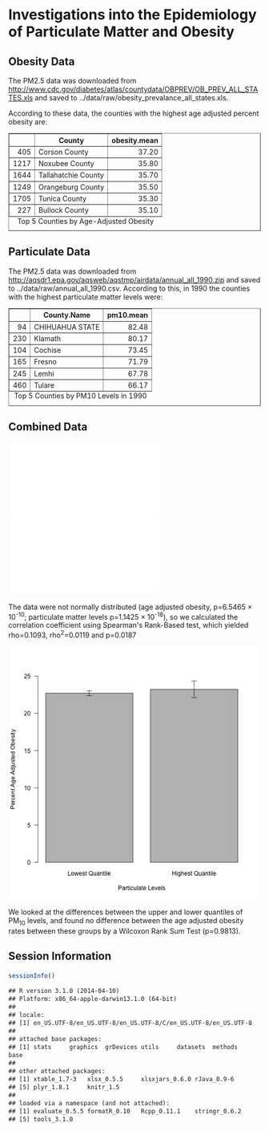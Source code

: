 Investigations into the Epidemiology of Particulate Matter and Obesity
=========================================================================




Obesity Data
-------------

The PM2.5 data was downloaded from http://www.cdc.gov/diabetes/atlas/countydata/OBPREV/OB_PREV_ALL_STATES.xls and saved to ../data/raw/obesity_prevalance_all_states.xls.

According to these data, the counties with the highest age adjusted percent obesity are:

<!-- html table generated in R 3.1.0 by xtable 1.7-3 package -->
<!-- Sat May 17 12:43:59 2014 -->
<TABLE border=1>
<CAPTION ALIGN="bottom"> Top 5 Counties by Age-Adjusted Obesity </CAPTION>
<TR> <TH>  </TH> <TH> County </TH> <TH> obesity.mean </TH>  </TR>
  <TR> <TD align="right"> 405 </TD> <TD> Corson County </TD> <TD align="right"> 37.20 </TD> </TR>
  <TR> <TD align="right"> 1217 </TD> <TD> Noxubee County </TD> <TD align="right"> 35.80 </TD> </TR>
  <TR> <TD align="right"> 1644 </TD> <TD> Tallahatchie County </TD> <TD align="right"> 35.70 </TD> </TR>
  <TR> <TD align="right"> 1249 </TD> <TD> Orangeburg County </TD> <TD align="right"> 35.50 </TD> </TR>
  <TR> <TD align="right"> 1705 </TD> <TD> Tunica County </TD> <TD align="right"> 35.30 </TD> </TR>
  <TR> <TD align="right"> 227 </TD> <TD> Bullock County </TD> <TD align="right"> 35.10 </TD> </TR>
   </TABLE>


Particulate Data
--------------------

The PM2.5 data was downloaded from http://aqsdr1.epa.gov/aqsweb/aqstmp/airdata/annual_all_1990.zip and saved to ../data/raw/annual_all_1990.csv.  According to this, in 1990 the counties with the highest particulate matter levels were:

<!-- html table generated in R 3.1.0 by xtable 1.7-3 package -->
<!-- Sat May 17 12:43:59 2014 -->
<TABLE border=1>
<CAPTION ALIGN="bottom"> Top 5 Counties by PM10 Levels in 1990 </CAPTION>
<TR> <TH>  </TH> <TH> County.Name </TH> <TH> pm10.mean </TH>  </TR>
  <TR> <TD align="right"> 94 </TD> <TD> CHIHUAHUA STATE </TD> <TD align="right"> 82.48 </TD> </TR>
  <TR> <TD align="right"> 230 </TD> <TD> Klamath </TD> <TD align="right"> 80.17 </TD> </TR>
  <TR> <TD align="right"> 104 </TD> <TD> Cochise </TD> <TD align="right"> 73.45 </TD> </TR>
  <TR> <TD align="right"> 165 </TD> <TD> Fresno </TD> <TD align="right"> 71.79 </TD> </TR>
  <TR> <TD align="right"> 245 </TD> <TD> Lemhi </TD> <TD align="right"> 67.78 </TD> </TR>
  <TR> <TD align="right"> 460 </TD> <TD> Tulare </TD> <TD align="right"> 66.17 </TD> </TR>
   </TABLE>


Combined Data
--------------

![plot of chunk combined-data](figure/combined-data1.pdf) ![plot of chunk combined-data](figure/combined-data2.pdf) 


The data were not normally distributed (age adjusted obesity, p=6.5465 &times; 10<sup>-10</sup>; particulate matter levels p=1.1425 &times; 10<sup>-18</sup>), so we calculated the correlation coefficient using Spearman's Rank-Based test, which yielded rho=0.1093, rho<sup>2</sup>=0.0119 and p=0.0187


![plot of chunk quantile-summary](figure/quantile-summary.png) 


We looked at the differences between the upper and lower quantiles of PM<sub>10</sub> levels, and found no difference between the age adjusted obesity rates between these groups by a Wilcoxon Rank Sum Test (p=0.9813).

Session Information
-------------------


```r
sessionInfo()
```

```
## R version 3.1.0 (2014-04-10)
## Platform: x86_64-apple-darwin13.1.0 (64-bit)
## 
## locale:
## [1] en_US.UTF-8/en_US.UTF-8/en_US.UTF-8/C/en_US.UTF-8/en_US.UTF-8
## 
## attached base packages:
## [1] stats     graphics  grDevices utils     datasets  methods   base     
## 
## other attached packages:
## [1] xtable_1.7-3   xlsx_0.5.5     xlsxjars_0.6.0 rJava_0.9-6   
## [5] plyr_1.8.1     knitr_1.5     
## 
## loaded via a namespace (and not attached):
## [1] evaluate_0.5.5 formatR_0.10   Rcpp_0.11.1    stringr_0.6.2 
## [5] tools_3.1.0
```

